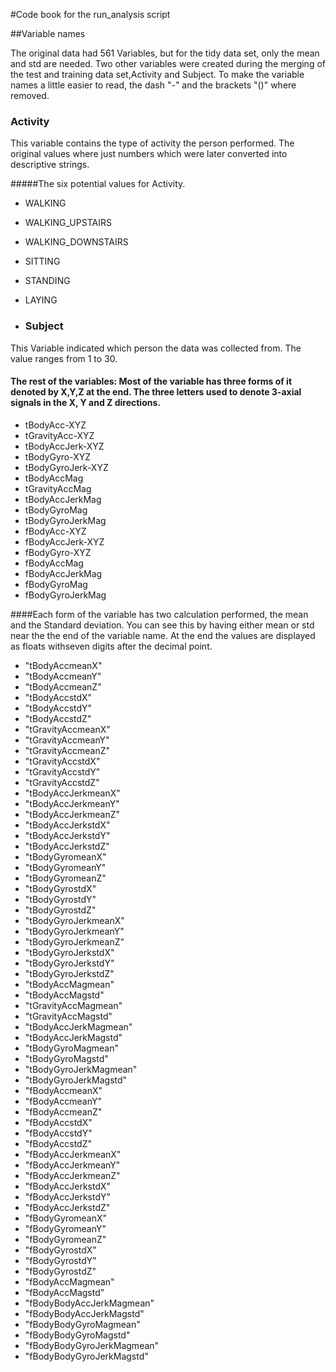 #Code book for the run_analysis script


##Variable names

The original data had 561 Variables, but for the tidy data set, only the mean and std are needed.
Two other variables were created during the merging of the test and training data set,Activity and Subject.
To make the variable names a little easier to read, the dash "-"  and the brackets "()" where removed.

### Activity
This variable contains the type of activity the person performed.
The original values where just numbers which were later converted into           descriptive strings.
	
#####The six potential values for Activity.

* WALKING
* WALKING_UPSTAIRS
* WALKING_DOWNSTAIRS
* SITTING
* STANDING
* LAYING


* ### Subject
This Variable indicated which person the data was collected from.
The value ranges from 1 to 30.
	
	
#### The rest of the variables: Most of the  variable has three forms of it denoted by X,Y,Z at the end. The three letters used to denote 3-axial signals in the X, Y and Z directions.
* tBodyAcc-XYZ
* tGravityAcc-XYZ
* tBodyAccJerk-XYZ
* tBodyGyro-XYZ
* tBodyGyroJerk-XYZ
* tBodyAccMag
* tGravityAccMag
* tBodyAccJerkMag
* tBodyGyroMag
* tBodyGyroJerkMag
* fBodyAcc-XYZ
* fBodyAccJerk-XYZ
* fBodyGyro-XYZ
* fBodyAccMag
* fBodyAccJerkMag
* fBodyGyroMag
* fBodyGyroJerkMag

####Each form of the variable has two calculation performed, the mean and the Standard deviation. You can see this by having either mean or std near the the end of the variable name. At the end the values are displayed as floats withseven digits after the decimal point.
	
	
* "tBodyAccmeanX"	
* "tBodyAccmeanY"
* "tBodyAccmeanZ"	
* "tBodyAccstdX"	
* "tBodyAccstdY"	
* "tBodyAccstdZ"	
* "tGravityAccmeanX"
* "tGravityAccmeanY"	
* "tGravityAccmeanZ"
* "tGravityAccstdX"	
* "tGravityAccstdY"	
* "tGravityAccstdZ"
* "tBodyAccJerkmeanX"
* "tBodyAccJerkmeanY"	
* "tBodyAccJerkmeanZ"	
* "tBodyAccJerkstdX"	
* "tBodyAccJerkstdY"	
* "tBodyAccJerkstdZ"	
* "tBodyGyromeanX"	
* "tBodyGyromeanY"	
* "tBodyGyromeanZ"	
* "tBodyGyrostdX"	
* "tBodyGyrostdY"	
* "tBodyGyrostdZ"	
* "tBodyGyroJerkmeanX"
* "tBodyGyroJerkmeanY"
* "tBodyGyroJerkmeanZ"
* "tBodyGyroJerkstdX"	
* "tBodyGyroJerkstdY"
* "tBodyGyroJerkstdZ"	
* "tBodyAccMagmean"	
* "tBodyAccMagstd"	
* "tGravityAccMagmean"
* "tGravityAccMagstd"	
* "tBodyAccJerkMagmean"
* "tBodyAccJerkMagstd"
* "tBodyGyroMagmean"	
* "tBodyGyroMagstd"	
* "tBodyGyroJerkMagmean"
* "tBodyGyroJerkMagstd"
* "fBodyAccmeanX"	
* "fBodyAccmeanY"	
* "fBodyAccmeanZ"	
* "fBodyAccstdX"	
* "fBodyAccstdY"	
* "fBodyAccstdZ"
* "fBodyAccJerkmeanX"
* "fBodyAccJerkmeanY"
* "fBodyAccJerkmeanZ"	
* "fBodyAccJerkstdX"	
* "fBodyAccJerkstdY"	
* "fBodyAccJerkstdZ"	
* "fBodyGyromeanX"	
* "fBodyGyromeanY"	
* "fBodyGyromeanZ"	
* "fBodyGyrostdX"	
* "fBodyGyrostdY"	
* "fBodyGyrostdZ"	
* "fBodyAccMagmean"	
* "fBodyAccMagstd"	
* "fBodyBodyAccJerkMagmean"
* "fBodyBodyAccJerkMagstd"	
* "fBodyBodyGyroMagmean"	
* "fBodyBodyGyroMagstd"	
* "fBodyBodyGyroJerkMagmean"
* "fBodyBodyGyroJerkMagstd"
	
	